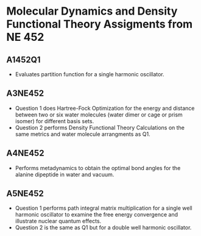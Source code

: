 # Molecular Dynamics and Density Functional Theory Assigments from NE 452

## A1452Q1 
- Evaluates partition function for a single harmonic oscillator.

## A3NE452 
- Question 1 does Hartree-Fock Optimization for the energy and distance between two or six water molecules (water dimer or cage or prism isomer) for different basis sets.
- Question 2 performs Density Functional Theory Calculations on the same metrics and water molecule arrangments as Q1.


## A4NE452
- Performs metadynamics to obtain the optimal bond angles for the alanine dipeptide in water and vacuum.

## A5NE452 
- Question 1 performs path integral matrix multiplication for a single well harmonic oscillator to examine the free energy convergence and illustrate nuclear quantum effects. 
- Question 2 is the same as Q1 but for a double well harmonic oscillator. 








